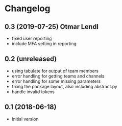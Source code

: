 # Changelog

## 0.3 (2019-07-25) Otmar Lendl
- fixed user reporting
- include MFA setting in reporting

## 0.2 (unreleased)
- using tabulate for output of team members
- error handling for getting teams and channels
- error handling for some missing parameters
- fixing the package layout, also including abstract.py
- handle invalid tokens

## 0.1 (2018-06-18)
- initial version
